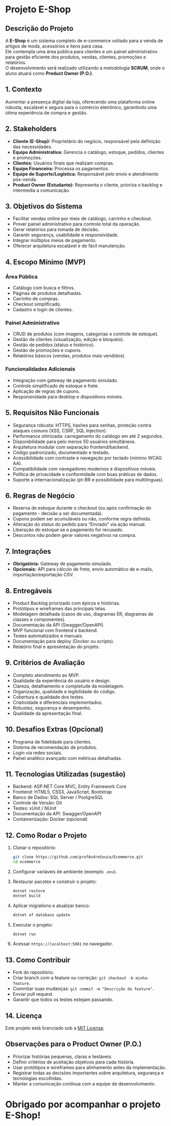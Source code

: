 # Projeto E-Shop

## Descrição do Projeto

A **E-Shop** é um sistema completo de e-commerce voltado para a venda de artigos de moda, acessórios e itens para casa.  
Ele contempla uma área pública para clientes e um painel administrativo para gestão eficiente dos produtos, vendas, clientes, promoções e relatórios.  
O desenvolvimento será realizado utilizando a metodologia **SCRUM**, onde o aluno atuará como **Product Owner (P.O.)**.


## 1. Contexto

Aumentar a presença digital da loja, oferecendo uma plataforma online robusta, escalável e segura para o comércio eletrônico, garantindo uma ótima experiência de compra e gestão.


## 2. Stakeholders

- **Cliente (E-Shop):** Proprietário do negócio, responsável pela definição das necessidades.
- **Equipe Administrativa:** Gerencia o catálogo, estoque, pedidos, clientes e promoções.
- **Clientes:** Usuários finais que realizam compras.
- **Equipe Financeira:** Processa os pagamentos.
- **Equipe de Suporte/Logística:** Responsável pelo envio e atendimento pós-venda.
- **Product Owner (Estudante):** Representa o cliente, prioriza o backlog e intermedia a comunicação.


## 3. Objetivos do Sistema

- Facilitar vendas online por meio de catálogo, carrinho e checkout.
- Prover painel administrativo para controle total da operação.
- Gerar relatórios para tomada de decisão.
- Garantir segurança, usabilidade e responsividade.
- Integrar múltiplos meios de pagamento.
- Oferecer arquitetura escalável e de fácil manutenção.


## 4. Escopo Mínimo (MVP)

### Área Pública

- Catálogo com busca e filtros.
- Páginas de produtos detalhadas.
- Carrinho de compras.
- Checkout simplificado.
- Cadastro e login de clientes.

### Painel Administrativo

- CRUD de produtos (com imagens, categorias e controle de estoque).
- Gestão de clientes (visualização, edição e bloqueio).
- Gestão de pedidos (status e histórico).
- Gestão de promoções e cupons.
- Relatórios básicos (vendas, produtos mais vendidos).

### Funcionalidades Adicionais

- Integração com gateway de pagamento simulado.
- Controle simplificado de estoque e frete.
- Aplicação de regras de cupons.
- Responsividade para desktop e dispositivos móveis.


## 5. Requisitos Não Funcionais

- Segurança robusta: HTTPS, hashes para senhas, proteção contra ataques comuns (XSS, CSRF, SQL Injection).
- Performance otimizada: carregamento do catálogo em até 2 segundos.
- Disponibilidade para pelo menos 50 usuários simultâneos.
- Arquitetura modular com separação frontend/backend.
- Código padronizado, documentado e testado.
- Acessibilidade com contraste e navegação por teclado (mínimo WCAG AA).
- Compatibilidade com navegadores modernos e dispositivos móveis.
- Política de privacidade e conformidade com boas práticas de dados.
- Suporte a internacionalização (pt-BR e possibilidade para multilínguas).


## 6. Regras de Negócio

- Reserva de estoque durante o checkout (ou após confirmação do pagamento - decisão a ser documentada).
- Cupons podem ser acumuláveis ou não, conforme regra definida.
- Alteração do status do pedido para “Enviado” via ação manual.
- Liberação do estoque se o pagamento for recusado.
- Descontos não podem gerar valores negativos na compra.


## 7. Integrações

- **Obrigatória:** Gateway de pagamento simulado.
- **Opcionais:** API para cálculo de frete, envio automático de e-mails, importação/exportação CSV.


## 8. Entregáveis

- Product Backlog priorizado com épicos e histórias.
- Protótipos e wireframes das principais telas.
- Modelagem detalhada (casos de uso, diagramas ER, diagramas de classes e componentes).
- Documentação da API (Swagger/OpenAPI).
- MVP funcional com frontend e backend.
- Testes automatizados e manuais.
- Documentação para deploy (Docker ou scripts).
- Relatório final e apresentação do projeto.


## 9. Critérios de Avaliação

- Completo atendimento ao MVP.
- Qualidade da experiência do usuário e design.
- Clareza, detalhamento e completude da modelagem.
- Organização, qualidade e legibilidade do código.
- Cobertura e qualidade dos testes.
- Criatividade e diferenciais implementados.
- Robustez, segurança e desempenho.
- Qualidade da apresentação final.


## 10. Desafios Extras (Opcional)

- Programa de fidelidade para clientes.
- Sistema de recomendação de produtos.
- Login via redes sociais.
- Painel analítico avançado com métricas detalhadas.


## 11. Tecnologias Utilizadas (sugestão)

- Backend: ASP.NET Core MVC, Entity Framework Core
- Frontend: HTML5, CSS3, JavaScript, Bootstrap
- Banco de Dados: SQL Server / PostgreSQL
- Controle de Versão: Git
- Testes: xUnit / NUnit
- Documentação da API: Swagger/OpenAPI
- Containerização: Docker (opcional)


## 12. Como Rodar o Projeto

1. Clonar o repositório:

   ```bash
   git clone https://github.com/profAndreSouza/Ecommerce.git
   cd ecommerce
   ```

2. Configurar variáveis de ambiente (exemplo `.env`).

3. Restaurar pacotes e construir o projeto:

   ```bash
   dotnet restore
   dotnet build
   ```

4. Aplicar migrations e atualizar banco:

   ```bash
   dotnet ef database update
   ```

5. Executar o projeto:

   ```bash
   dotnet run
   ```

6. Acessar `https://localhost:5001` no navegador.


## 13. Como Contribuir

* Fork do repositório.
* Criar branch com a feature ou correção: `git checkout -b minha-feature`.
* Commitar suas mudanças: `git commit -m "Descrição da feature"`.
* Enviar pull request.
* Garantir que todos os testes estejam passando.


## 14. Licença

Este projeto está licenciado sob a [MIT License](LICENSE).

## Observações para o Product Owner (P.O.)

* Priorizar histórias pequenas, claras e testáveis.
* Definir critérios de aceitação objetivos para cada história.
* Usar protótipos e wireframes para alinhamento antes da implementação.
* Registrar todas as decisões importantes sobre arquitetura, segurança e tecnologias escolhidas.
* Manter a comunicação contínua com a equipe de desenvolvimento.


# Obrigado por acompanhar o projeto E-Shop!
